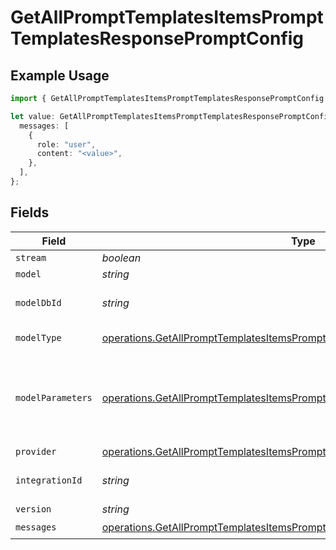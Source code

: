 # GetAllPromptTemplatesItemsPromptTemplatesResponsePromptConfig

## Example Usage

```typescript
import { GetAllPromptTemplatesItemsPromptTemplatesResponsePromptConfig } from "@orq-ai/node/models/operations";

let value: GetAllPromptTemplatesItemsPromptTemplatesResponsePromptConfig = {
  messages: [
    {
      role: "user",
      content: "<value>",
    },
  ],
};
```

## Fields

| Field                                                                                                                                                                      | Type                                                                                                                                                                       | Required                                                                                                                                                                   | Description                                                                                                                                                                |
| -------------------------------------------------------------------------------------------------------------------------------------------------------------------------- | -------------------------------------------------------------------------------------------------------------------------------------------------------------------------- | -------------------------------------------------------------------------------------------------------------------------------------------------------------------------- | -------------------------------------------------------------------------------------------------------------------------------------------------------------------------- |
| `stream`                                                                                                                                                                   | *boolean*                                                                                                                                                                  | :heavy_minus_sign:                                                                                                                                                         | N/A                                                                                                                                                                        |
| `model`                                                                                                                                                                    | *string*                                                                                                                                                                   | :heavy_minus_sign:                                                                                                                                                         | N/A                                                                                                                                                                        |
| `modelDbId`                                                                                                                                                                | *string*                                                                                                                                                                   | :heavy_minus_sign:                                                                                                                                                         | The id of the resource                                                                                                                                                     |
| `modelType`                                                                                                                                                                | [operations.GetAllPromptTemplatesItemsPromptTemplatesResponseModelType](../../models/operations/getallprompttemplatesitemsprompttemplatesresponsemodeltype.md)             | :heavy_minus_sign:                                                                                                                                                         | The type of the model                                                                                                                                                      |
| `modelParameters`                                                                                                                                                          | [operations.GetAllPromptTemplatesItemsPromptTemplatesResponseModelParameters](../../models/operations/getallprompttemplatesitemsprompttemplatesresponsemodelparameters.md) | :heavy_minus_sign:                                                                                                                                                         | Model Parameters: Not all parameters apply to every model                                                                                                                  |
| `provider`                                                                                                                                                                 | [operations.GetAllPromptTemplatesItemsPromptTemplatesResponseProvider](../../models/operations/getallprompttemplatesitemsprompttemplatesresponseprovider.md)               | :heavy_minus_sign:                                                                                                                                                         | N/A                                                                                                                                                                        |
| `integrationId`                                                                                                                                                            | *string*                                                                                                                                                                   | :heavy_minus_sign:                                                                                                                                                         | The id of the resource                                                                                                                                                     |
| `version`                                                                                                                                                                  | *string*                                                                                                                                                                   | :heavy_minus_sign:                                                                                                                                                         | N/A                                                                                                                                                                        |
| `messages`                                                                                                                                                                 | [operations.GetAllPromptTemplatesItemsPromptTemplatesResponseMessages](../../models/operations/getallprompttemplatesitemsprompttemplatesresponsemessages.md)[]             | :heavy_check_mark:                                                                                                                                                         | N/A                                                                                                                                                                        |
